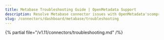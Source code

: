 ```yaml
---
title: Metabase Troubleshooting Guide | OpenMetadata Support
description: Resolve Metabase connector issues with OpenMetadata'scomprehensive troubleshooting guide. Fix common errors, configuration problems, and data sync issues.
slug: /connectors/dashboard/metabase/troubleshooting
---
```


{% partial file="/v1.11/connectors/troubleshooting.md" /%}
